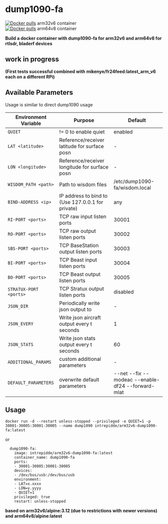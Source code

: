 # dump1090-fa

<a href="https://hub.docker.com/r/intrepidde/arm32v6-dump1090-fa"><img src="https://img.shields.io/docker/pulls/intrepidde/arm32v6-dump1090-fa.svg?style=plastic&logo=appveyor" alt="Docker pulls"/></a> arm32v6 container<br>
<a href="https://hub.docker.com/r/intrepidde/arm64v8-dump1090-fa"><img src="https://img.shields.io/docker/pulls/intrepidde/arm64v8-dump1090-fa.svg?style=plastic&logo=appveyor" alt="Docker pulls"/></a> arm64v8 container<br>

__Build a docker container with dump1090-fa for arm32v6 and arm64v8 for rtlsdr, bladerf devices__

## work in progress

__(First tests successful combined with mikenye/fr24feed:latest_arm_v6 each on a different RPi)__


## Available Parameters
Usage is similar to direct dump1090 usage

| Environment Variable | Purpose | Default |
| -------------------- | ------- | ------- |
| `QUIET` | != 0 to enable quiet | enabled |
| `LAT <latitude>` | Reference/receiver latitude for surface posn | - |
| `LON <longitude>` | Reference/receiver longitude for surface posn | - |
| `WISDOM_PATH <path>` | Path to wisdom files | /etc/dump1090-fa/wisdom.local |
| `BIND-ADDRESS <ip>` | IP address to bind to (Use 127.0.0.1 for private) | any |
| `RI-PORT <ports>` | TCP raw input listen ports | 30001 |
| `RO-PORT <ports>` | TCP raw output listen ports | 30002 |
| `SBS-PORT <ports>` | TCP BaseStation output listen ports | 30003 |
| `BI-PORT <ports>` | TCP Beast input listen ports | 30004 |
| `BO-PORT <ports>` | TCP Beast output listen ports | 30005 |
| `STRATUX-PORT <ports>` | TCP Stratux output listen ports | disabled |
| `JSON_DIR` | Periodically write json output to <dir> | - |
| `JSON_EVERY` | Write json aircraft output every t seconds | 1 |
| `JSON_STATS` | Write json stats output every t seconds | 60 |
| `ADDITIONAL_PARAMS` | custom additional parameters | - |
| `DEFAULT_PARAMETERS` | overwrite default parameters | --net --fix --modeac --enable-df24 --forward-mlat |

## Usage

```docker run -d --restart unless-stopped --privileged -e QUIET=1 -p 30001-30005:30001-30005 --name dump1090 intrepidde/arm32v6-dump1090-fa:latest```

or

```
  dump1090-fa:
    image: intrepidde/arm32v6-dump1090-fa:latest
    container_name: dump1090-fa
    ports:
    - 30001-30005:30001-30005
    devices:
    - /dev/bus/usb:/dev/bus/usb
    environment:
    - LAT=x.xxxx
    - LON=y.yyyy
    - QUIET=1
    privileged: true
    restart: unless-stopped
```

__based on arm32v6/alpine:3.12 (due to restrictions with newer versions) and arm64v8/alpine:latest__

